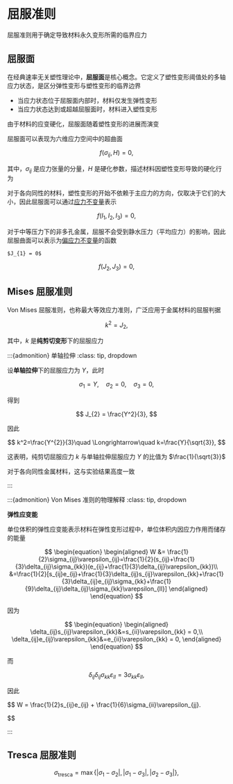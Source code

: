 # 屈服准则

<span class="gray-text">
屈服准则用于确定导致材料永久变形所需的临界应力
</span>

## 屈服面

在经典速率无关塑性理论中，**屈服面**是核心概念。它定义了塑性变形阈值处的多轴应力状态，是‌区分弹性变形与塑性变形的临界边界

- 当应力状态位于屈服面‌内部‌时，材料仅发生‌弹性变形
- 当应力状态‌达到或超越‌屈服面时，材料进入‌塑性变形

由于材料的应变硬化，屈服面随着塑性变形的进展而演变

屈服面可以表现为六维应力空间中的超曲面

$$
f(\sigma_{ij},H) = 0,
$$

其中，$\sigma_{ij}$ 是应力张量的分量，$H$ 是硬化参数，描述材料因塑性变形导致的硬化行为

对于各向同性的材料，塑性变形的开始不依赖于主应力的方向，仅取决于它们的大小，因此屈服面可以通过[应力不变量](../../Tensor/chap1/sec2-invarient.md)表示

$$
f(I_{1},I_{2},I_{3}) = 0,
$$

对于中等压力下的非多孔金属，屈服不会受到静水压力（平均应力）的影响，因此屈服曲面可以表示为[偏应力不变量](../../Tensor/chap1/sec2-invarient.md)的函数

```{margin}
$J_{1} = 0$
```

$$
f(J_{2},J_{3}) = 0,
$$



## Mises 屈服准则

Von Mises 屈服准则，也称最大等效应力准则，广泛应用于金属材料的屈服判据

$$
k^{2}=J_{2},
$$

其中，$k$ 是**纯剪切变形**下的屈服应力

:::{admonition} 单轴拉伸
:class: tip, dropdown

设**单轴拉伸**下的屈服应力为 $Y$，此时

$$
\sigma_{1}=Y,\quad\sigma_{2} = 0,\quad \sigma_{3} = 0,
$$

得到

$$
J_{2} = \frac{Y^2}{3},
$$

因此

$$
k^2=\frac{Y^{2}}{3}\quad \Longrightarrow\quad k=\frac{Y}{\sqrt{3}},
$$

这表明，纯剪切屈服应力 $k$ 与单轴拉伸屈服应力 $Y$ 的比值为 $\frac{1}{\sqrt{3}}$

对于各向同性金属材料，这与实验结果高度一致

:::


:::{admonition} Von Mises 准则的物理解释
:class: tip, dropdown

**弹性应变能**

单位体积的弹性应变能表示材料在弹性变形过程中，单位体积内因应力作用而储存的能量

$$
\begin{equation}
\begin{aligned}
W &= \frac{1}{2}\sigma_{ij}\varepsilon_{ij}=\frac{1}{2}(s_{ij}+\frac{1}{3}\delta_{ij}\sigma_{kk})(e_{ij}+\frac{1}{3}\delta_{ij}\varepsilon_{kk})\\
&=\frac{1}{2}[s_{ij}e_{ij}+\frac{1}{3}\delta_{ij}s_{ij}\varepsilon_{kk}+\frac{1}{3}\delta_{ij}e_{ij}\sigma_{kk}+\frac{1}{9}\delta_{ij}\delta_{ij}\sigma_{kk}\varepsilon_{ll}]
\end{aligned}
\end{equation}
$$

因为

$$
\begin{equation}
\begin{aligned}
\delta_{ij}s_{ij}\varepsilon_{kk}&=s_{ii}\varepsilon_{kk} = 0,\\
\delta_{ij}e_{ij}\varepsilon_{kk}&=e_{ii}\varepsilon_{kk} = 0,
\end{aligned}
\end{equation}
$$

而

$$
\delta_{ij}\delta_{ij}\sigma_{kk}\varepsilon_{ll}=3\sigma_{kk}\varepsilon_{ll},
$$

因此

$$
W = \frac{1}{2}s_{ij}e_{ij} + \frac{1}{6}\sigma_{ii}\varepsilon_{jj}.



$$

:::


## Tresca 屈服准则

$$
\sigma_{\text{tresca}} = \max\left\{ |\sigma_1 - \sigma_2|, |\sigma_1 - \sigma_3|, |\sigma_2 - \sigma_3| \right\},
$$